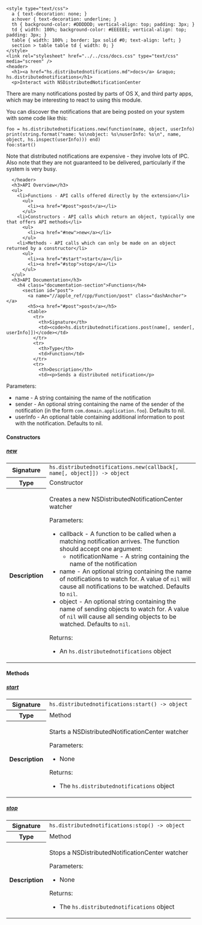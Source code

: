     <style type="text/css">
      a { text-decoration: none; }
      a:hover { text-decoration: underline; }
      th { background-color: #DDDDDD; vertical-align: top; padding: 3px; }
      td { width: 100%; background-color: #EEEEEE; vertical-align: top; padding: 3px; }
      table { width: 100% ; border: 1px solid #0; text-align: left; }
      section > table table td { width: 0; }
    </style>
    <link rel="stylesheet" href="../../css/docs.css" type="text/css" media="screen" />
    <header>
      <h1><a href="hs.distributednotifications.md">docs</a> &raquo; hs.distributednotifications</h1>
      <p>Interact with NSDistributedNotificationCenter
There are many notifications posted by parts of OS X, and third party apps, which may be interesting to react to using this module.</p>
<p>You can discover the notifications that are being posted on your system with some code like this:</p>

<pre><code>foo = hs.distributednotifications.new(function(name, object, userInfo) print(string.format("name: %s\nobject: %s\nuserInfo: %s\n", name, object, hs.inspect(userInfo))) end)
foo:start()</code></pre>
<p>Note that distributed notifications are expensive - they involve lots of IPC. Also note that they are not guaranteed to be delivered, particularly if the system is very busy.</p>

      </header>
      <h3>API Overview</h3>
      <ul>
        <li>Functions - API calls offered directly by the extension</li>
          <ul>
            <li><a href="#post">post</a></li>
          </ul>
        <li>Constructors - API calls which return an object, typically one that offers API methods</li>
          <ul>
            <li><a href="#new">new</a></li>
          </ul>
        <li>Methods - API calls which can only be made on an object returned by a constructor</li>
          <ul>
            <li><a href="#start">start</a></li>
            <li><a href="#stop">stop</a></li>
          </ul>
      </ul>
      <h3>API Documentation</h3>
        <h4 class="documentation-section">Functions</h4>
          <section id="post">
            <a name="//apple_ref/cpp/Function/post" class="dashAnchor"></a>
            <h5><a href="#post">post</a></h5>
            <table>
              <tr>
                <th>Signature</th>
                <td><code>hs.distributednotifications.post(name[, sender[, userInfo]])</code></td>
              </tr>
              <tr>
                <th>Type</th>
                <td>Function</td>
              </tr>
              <tr>
                <th>Description</th>
                <td><p>Sends a distributed notification</p>
<p>Parameters:</p>
<ul>
<li>name - A string containing the name of the notification</li>
<li>sender - An optional string containing the name of the sender of the notification (in the form <code>com.domain.application.foo</code>). Defaults to nil.</li>
<li>userInfo - An optional table containing additional information to post with the notification. Defaults to nil.</li>
</ul>
</td>
              </tr>
            </table>
          </section>
        <h4 class="documentation-section">Constructors</h4>
          <section id="new">
            <a name="//apple_ref/cpp/Constructor/new" class="dashAnchor"></a>
            <h5><a href="#new">new</a></h5>
            <table>
              <tr>
                <th>Signature</th>
                <td><code>hs.distributednotifications.new(callback[, name[, object]]) -&gt; object</code></td>
              </tr>
              <tr>
                <th>Type</th>
                <td>Constructor</td>
              </tr>
              <tr>
                <th>Description</th>
                <td><p>Creates a new NSDistributedNotificationCenter watcher</p>
<p>Parameters:</p>
<ul>
<li>callback - A function to be called when a matching notification arrives. The function should accept one argument:<ul>
<li>notificationName - A string containing the name of the notification</li>
</ul>
</li>
<li>name - An optional string containing the name of notifications to watch for. A value of <code>nil</code> will cause all notifications to be watched. Defaults to <code>nil</code>.</li>
<li>object - An optional string containing the name of sending objects to watch for. A value of <code>nil</code> will cause all sending objects to be watched. Defaults to <code>nil</code>.</li>
</ul>
<p>Returns:</p>
<ul>
<li>An <code>hs.distributednotifications</code> object</li>
</ul>
</td>
              </tr>
            </table>
          </section>
        <h4 class="documentation-section">Methods</h4>
          <section id="start">
            <a name="//apple_ref/cpp/Method/start" class="dashAnchor"></a>
            <h5><a href="#start">start</a></h5>
            <table>
              <tr>
                <th>Signature</th>
                <td><code>hs.distributednotifications:start() -&gt; object</code></td>
              </tr>
              <tr>
                <th>Type</th>
                <td>Method</td>
              </tr>
              <tr>
                <th>Description</th>
                <td><p>Starts a NSDistributedNotificationCenter watcher</p>
<p>Parameters:</p>
<ul>
<li>None</li>
</ul>
<p>Returns:</p>
<ul>
<li>The <code>hs.distributednotifications</code> object</li>
</ul>
</td>
              </tr>
            </table>
          </section>
          <section id="stop">
            <a name="//apple_ref/cpp/Method/stop" class="dashAnchor"></a>
            <h5><a href="#stop">stop</a></h5>
            <table>
              <tr>
                <th>Signature</th>
                <td><code>hs.distributednotifications:stop() -&gt; object</code></td>
              </tr>
              <tr>
                <th>Type</th>
                <td>Method</td>
              </tr>
              <tr>
                <th>Description</th>
                <td><p>Stops a NSDistributedNotificationCenter watcher</p>
<p>Parameters:</p>
<ul>
<li>None</li>
</ul>
<p>Returns:</p>
<ul>
<li>The <code>hs.distributednotifications</code> object</li>
</ul>
</td>
              </tr>
            </table>
          </section>
